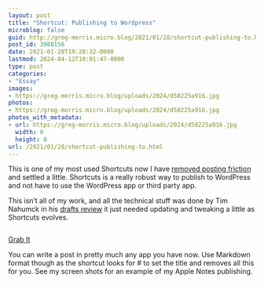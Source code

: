 ```yaml
---
layout: post
title: "Shortcut: Publishing to Wordpress"
microblog: false
guid: http://greg-morris.micro.blog/2021/01/28/shortcut-publishing-to.html
post_id: 3988156
date: 2021-01-28T19:28:32-0000
lastmod: 2024-04-12T10:01:47-0000
type: post
categories:
- "Essay"
images:
- https://greg-morris.micro.blog/uploads/2024/d58225a916.jpg
photos:
- https://greg-morris.micro.blog/uploads/2024/d58225a916.jpg
photos_with_metadata:
- url: https://greg-morris.micro.blog/uploads/2024/d58225a916.jpg
  width: 0
  height: 0
url: /2021/01/28/shortcut-publishing-to.html
---
```

<!--kg-card-begin: html--><p style="text-align: left">This is one of my most used Shortcuts now I have <a href="https://gr36.com/i-didnt-want-to-move/">removed posting friction</a> and settled a little. Shortcuts is a really robust way to publish to WordPress and not have to use the WordPress app or third party app.</p>
<p><!--more-->This isn’t all of my work, and all the technical stuff was done by Tim Nahumck in his <a href="https://www.macstories.net/reviews/drafts-5-4-siri-shortcuts-wordpress-and-more/">drafts review</a> it just needed updating and tweaking a little as Shortcuts evolves.</p>
<p><img src="uploads/2024/d58225a916.jpg" alt="" /></p>
<p><a href="https://www.icloud.com/shortcuts/3dc5536449a140ba92767041ad2608fb">Grab It</a></p>
<p>You can write a post in pretty much any app you have now. Use Markdown format though as the shortcut looks for # to set the title and removes all this for you. See my screen shots for an example of my Apple Notes publishing.</p>
<!--kg-card-end: html-->
